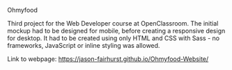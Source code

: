 Ohmyfood
<br>

Third project for the Web Developer course at OpenClassroom. The initial mockup had to be designed for mobile, before creating a responsive design for desktop. It had to be created using only HTML and CSS with Sass - no frameworks, JavaScript or inline styling was allowed.
<br>

Link to webpage: <a href="https://jason-fairhurst.github.io/Ohmyfood-Website/" target=_blank>https://jason-fairhurst.github.io/Ohmyfood-Website/</a>
